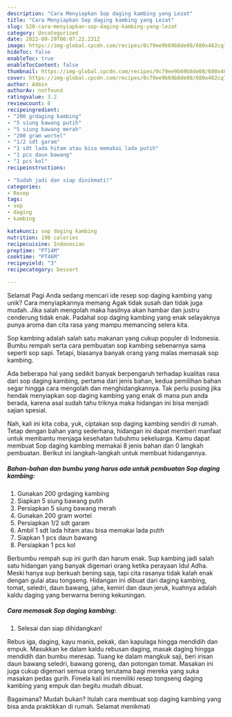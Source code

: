 ```yaml
---
description: "Cara Menyiapkan Sop daging kambing yang Lezat"
title: "Cara Menyiapkan Sop daging kambing yang Lezat"
slug: 520-cara-menyiapkan-sop-daging-kambing-yang-lezat
category: Uncategorized
date: 2022-09-29T06:07:22.231Z
image: https://img-global.cpcdn.com/recipes/0c79ee9b69b8de08/680x482cq70/sop-daging-kambing-foto-resep-utama.jpg
hideToc: false
enableToc: true
enableTocContent: false
thumbnail: https://img-global.cpcdn.com/recipes/0c79ee9b69b8de08/680x482cq70/sop-daging-kambing-foto-resep-utama.jpg
cover: https://img-global.cpcdn.com/recipes/0c79ee9b69b8de08/680x482cq70/sop-daging-kambing-foto-resep-utama.jpg
author: Admin
authorAv: notfound
ratingvalue: 3.2
reviewcount: 8
recipeingredient:
- "200 grdaging kambing"
- "5 siung bawang putih"
- "5 siung bawang merah"
- "200 gram wortel"
- "1/2 sdt garam"
- "1 sdt lada hitam atau bisa memakai lada putih"
- "1 pcs daun bawang"
- "1 pcs kol"
recipeinstructions:

- "Sudah jadi dan siap dinikmati!"
categories:
- Resep
tags:
- sop
- daging
- kambing

katakunci: sop daging kambing 
nutrition: 198 calories
recipecuisine: Indonesian
preptime: "PT14M"
cooktime: "PT46M"
recipeyield: "3"
recipecategory: Dessert

---
```



Selamat Pagi Anda sedang mencari ide resep sop daging kambing yang unik? Cara menyiapkannya memang Agak tidak susah dan tidak juga mudah. Jika salah mengolah maka hasilnya akan hambar dan justru cenderung tidak enak. Padahal sop daging kambing yang enak selayaknya punya aroma dan cita rasa yang mampu memancing selera kita.


Sop kambing adalah salah satu makanan yang cukup populer di Indonesia. Bumbu rempah serta cara pembuatan sop kambing sebenarnya sama seperti sop sapi. Tetapi, biasanya banyak orang yang malas memasak sop kambing.

Ada beberapa hal yang sedikit banyak berpengaruh terhadap kualitas rasa dari sop daging kambing, pertama dari jenis bahan, kedua pemilihan bahan segar hingga cara mengolah dan menghidangkannya. Tak perlu pusing jika hendak menyiapkan sop daging kambing yang enak di mana pun anda berada, karena asal sudah tahu triknya maka hidangan ini bisa menjadi sajian spesial.


Nah, kali ini kita coba, yuk, ciptakan sop daging kambing sendiri di rumah. Tetap dengan bahan yang sederhana, hidangan ini dapat memberi manfaat untuk membantu menjaga kesehatan tubuhmu sekeluarga. Kamu dapat membuat Sop daging kambing memakai 8 jenis bahan dan 0 langkah pembuatan. Berikut ini langkah-langkah untuk membuat hidangannya.

<!--inarticleads1-->

##### Bahan-bahan dan bumbu yang harus ada untuk pembuatan Sop daging kambing:

1. Gunakan 200 grdaging kambing
1. Siapkan 5 siung bawang putih
1. Persiapkan 5 siung bawang merah
1. Gunakan 200 gram wortel
1. Persiapkan 1/2 sdt garam
1. Ambil 1 sdt lada hitam atau bisa memakai lada putih
1. Siapkan 1 pcs daun bawang
1. Persiapkan 1 pcs kol


Berbumbu rempah sup ini gurih dan harum enak. Sup kambing jadi salah satu hidangan yang banyak digemari orang ketika perayaan Idul Adha. Meski hanya sup berkuah bening saja, tapi cita rasanya tidak kalah enak dengan gulai atau tongseng. Hidangan ini dibuat dari daging kambing, tomat, seledri, daun bawang, jahe, kemiri dan daun jeruk, kuahnya adalah kaldu daging yang berwarna bening kekuningan. 

<!--inarticleads2-->

##### Cara memasak Sop daging kambing:


1. Selesai dan siap dihidangkan!

Rebus iga, daging, kayu manis, pekak, dan kapulaga hingga mendidih dan empuk. Masukkan ke dalam kaldu rebusan daging, masak daging hingga mendidih dan bumbu meresap. Tuang ke dalam mangkuk saji, beri irisan daun bawang seledri, bawang goreng, dan potongan tomat. Masakan ini juga cukup digemari semua orang terutama bagi mereka yang suka masakan pedas gurih. Fimela kali ini memiliki resep tongseng daging kambing yang empuk dan begitu mudah dibuat. 

Bagaimana? Mudah bukan? Itulah cara membuat sop daging kambing yang bisa anda praktikkan di rumah. Selamat menikmati
